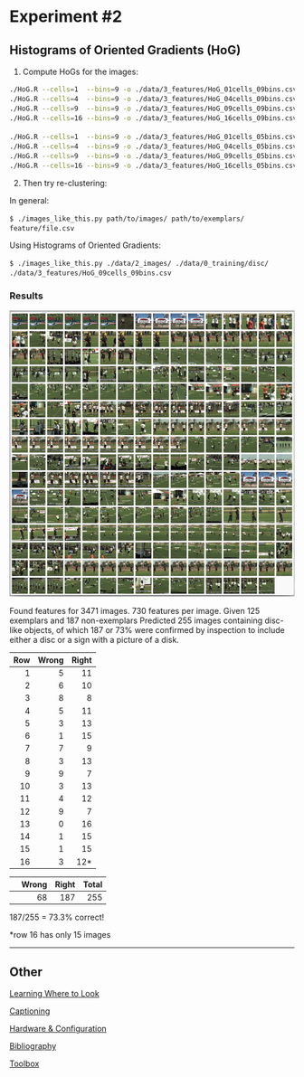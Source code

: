# Experiment #2
## Histograms of Oriented Gradients (HoG)

1. Compute HoGs for the images:
```bash
./HoG.R --cells=1  --bins=9 -o ./data/3_features/HoG_01cells_09bins.csv ./data/2_images/
./HoG.R --cells=4  --bins=9 -o ./data/3_features/HoG_04cells_09bins.csv ./data/2_images/
./HoG.R --cells=9  --bins=9 -o ./data/3_features/HoG_09cells_09bins.csv ./data/2_images/
./HoG.R --cells=16 --bins=9 -o ./data/3_features/HoG_16cells_09bins.csv ./data/2_images/

./HoG.R --cells=1  --bins=9 -o ./data/3_features/HoG_01cells_05bins.csv ./data/2_images/
./HoG.R --cells=4  --bins=9 -o ./data/3_features/HoG_04cells_05bins.csv ./data/2_images/
./HoG.R --cells=9  --bins=9 -o ./data/3_features/HoG_09cells_05bins.csv ./data/2_images/
./HoG.R --cells=16 --bins=9 -o ./data/3_features/HoG_16cells_05bins.csv ./data/2_images/
```

2. Then try re-clustering:

In general:

`$ ./images_like_this.py path/to/images/ path/to/exemplars/ feature/file.csv`

Using Histograms of Oriented Gradients:

`$ ./images_like_this.py ./data/2_images/ ./data/0_training/disc/ ./data/3_features/HoG_09cells_09bins.csv`

### Results
![Predicted](figures/Experiment2_predicted_disc.png)

Found features for 3471 images.
730 features per image.
Given 125 exemplars
  and 187 non-exemplars
Predicted 255 images containing disc-like objects, of which 187 or 73% were confirmed by inspection to include either a disc or a sign with a picture of a disk.

|Row|Wrong|Right|
|--:|--:|--:|
|1 | 5 | 11 |
|2 | 6 | 10 |
|3 | 8 |  8 |
|4 | 5 | 11 |
|5 | 3 | 13 |
|6 | 1 | 15 |
|7 | 7 |  9 |
|8 | 3 | 13 |
|9 | 9 |  7 |
|10| 3 | 13 |
|11| 4 | 12 |
|12| 9 |  7 |
|13| 0 | 16 |
|14| 1 | 15 |
|15| 1 | 15 |
|16| 3 | 12*|

|      |Wrong|Right|Total|
|------|----:|----:|----:|
|      |68   |187  |255  |

   187/255 = 73.3% correct!

*row 16 has only 15 images

-------------

## Other
[Learning Where to Look](Where-To-Look-Next.md)

[Captioning](Captioning.md)

[Hardware & Configuration](Hardware-And-Config.md)

[Bibliography](Bibliography.md)

[Toolbox](Toolbox.md)
